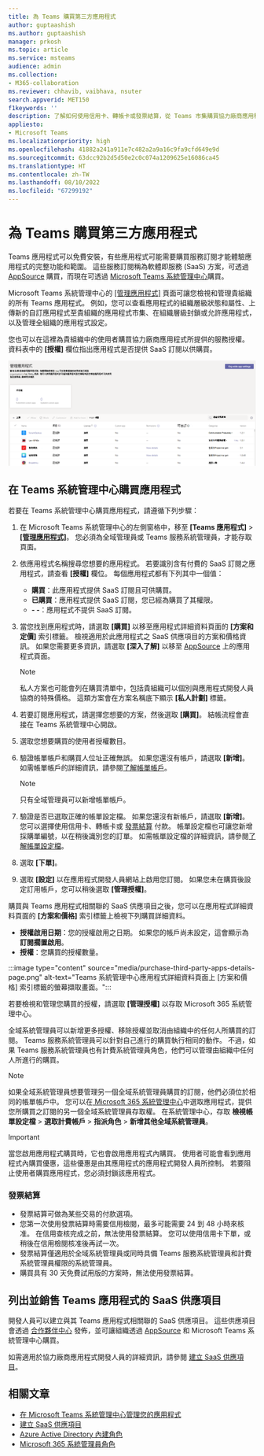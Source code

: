 ```yaml
---
title: 為 Teams 購買第三方應用程式
author: guptaashish
ms.author: guptaashish
manager: prkosh
ms.topic: article
ms.service: msteams
audience: admin
ms.collection:
- M365-collaboration
ms.reviewer: chhavib, vaibhava, nsuter
search.appverid: MET150
f1keywords: ''
description: 了解如何使用信用卡、轉帳卡或發票結算，從 Teams 市集購買協力廠商應用程式。
appliesto:
- Microsoft Teams
ms.localizationpriority: high
ms.openlocfilehash: 41882a241a911e7c482a2a9a16c9fa9cfd649e9d
ms.sourcegitcommit: 63dcc92b2d5d50e2c0c074a1209625e16086ca45
ms.translationtype: HT
ms.contentlocale: zh-TW
ms.lasthandoff: 08/10/2022
ms.locfileid: "67299192"
---
```

# <a name="purchase-third-party-apps-for-teams"></a>為 Teams 購買第三方應用程式

Teams 應用程式可以免費安裝，有些應用程式可能需要購買服務訂閱才能體驗應用程式的完整功能和範圍。 這些服務訂閱稱為軟體即服務 (SaaS) 方案，可透過 [AppSource](https://appsource.microsoft.com/) 購買，而現在可透過 [Microsoft Teams 系統管理中心](https://admin.teams.microsoft.com)購買。

Microsoft Teams 系統管理中心的 [[管理應用程式]](manage-apps.md) 頁面可讓您檢視和管理貴組織的所有 Teams 應用程式。 例如，您可以查看應用程式的組織層級狀態和屬性、上傳新的自訂應用程式至貴組織的應用程式市集、在組織層級封鎖或允許應用程式，以及管理全組織的應用程式設定。

您也可以在這裡為貴組織中的使用者購買協力廠商應用程式所提供的服務授權。 資料表中的 **[授權]** 欄位指出應用程式是否提供 SaaS 訂閱以供購買。

![[購買授權管理應用程式] 頁面的螢幕擷取畫面。](media/manage-apps-new-page.png)

## <a name="purchase-apps-in-the-teams-admin-center"></a>在 Teams 系統管理中心購買應用程式

若要在 Teams 系統管理中心購買應用程式，請遵循下列步驟： 

1. 在 Microsoft Teams 系統管理中心的左側窗格中，移至 **[Teams 應用程式]** > **[[管理應用程式]](https://admin.teams.microsoft.com/policies/manage-apps)**。 您必須為全域管理員或 Teams 服務系統管理員，才能存取頁面。

1. 依應用程式名稱搜尋您想要的應用程式。 若要識別含有付費的 SaaS 訂閱之應用程式，請查看 **[授權]** 欄位。 每個應用程式都有下列其中一個值：
    * **購買**：此應用程式提供 SaaS 訂閱且可供購買。  
    * **已購買**：應用程式提供 SaaS 訂閱，您已經為購買了其權限。
    * **- -**：應用程式不提供 SaaS 訂閱。

1. 當您找到應用程式時，請選取 **[購買]** 以移至應用程式詳細資料頁面的 **[方案和定價]** 索引標籤。 檢視適用於此應用程式之 SaaS 供應項目的方案和價格資訊。 如果您需要更多資訊，請選取 **[深入了解]** 以移至 [AppSource](https://appsource.microsoft.com/) 上的應用程式頁面。

   > [!NOTE]
   > 私人方案也可能會列在購買清單中，包括貴組織可以個別與應用程式開發人員協商的特殊價格。 這類方案會在方案名稱底下顯示 **[私人計劃]** 標籤。

1. 若要訂閱應用程式，請選擇您想要的方案，然後選取 **[購買]**。 結帳流程會直接在 Teams 系統管理中心開啟。

1. 選取您想要購買的使用者授權數目。

1. 驗證帳單帳戶和購買人位址正確無誤。 如果您還沒有帳戶，請選取 **[新增]**。 如需帳單帳戶的詳細資訊，請參閱[了解帳單帳戶](/microsoft-365/commerce/manage-billing-accounts)。

   > [!NOTE]
   > 只有全域管理員可以新增帳單帳戶。

1. 驗證是否已選取正確的帳單設定檔。 如果您還沒有新帳戶，請選取 **[新增]**。 您可以選擇使用信用卡、轉帳卡或 [發票結算](#invoice-billing) 付款。 帳單設定檔也可讓您新增採購單編號，以在稍後識別您的訂單。 如需帳單設定檔的詳細資訊，請參閱[了解帳單設定檔](/microsoft-365/commerce/billing-and-payments/manage-billing-profiles)。

1. 選取 **[下單]**。

1. 選取 **[設定]** 以在應用程式開發人員網站上啟用您訂閱。 如果您未在購買後設定訂用帳戶，您可以稍後選取 **[管理授權]**。

購買與 Teams 應用程式相關聯的 SaaS 供應項目之後，您可以在應用程式詳細資料頁面的 **[方案和價格]** 索引標籤上檢視下列購買詳細資料。

* **授權啟用日期**：您的授權啟用之日期。 如果您的帳戶尚未設定，這會顯示為 **訂閱擱置啟用**。
* **授權**：您購買的授權數量。

:::image type="content" source="media/purchase-third-party-apps-details-page.png" alt-text="Teams 系統管理中心應用程式詳細資料頁面上 [方案和價格] 索引標籤的螢幕擷取畫面。":::

若要檢視和管理您購買的授權，請選取 **[管理授權]** 以存取 Microsoft 365 系統管理中心。

全域系統管理員可以新增更多授權、移除授權並取消由組織中的任何人所購買的訂閱。 Teams 服務系統管理員可以針對自己進行的購買執行相同的動作。 不過，如果 Teams 服務系統管理員也有計費系統管理員角色，他們可以管理由組織中任何人所進行的購買。

> [!NOTE]
> 如果全域系統管理員想要管理另一個全域系統管理員購買的訂閱，他們必須位於相同的帳單帳戶中。 您可以在[ Microsoft 365 系統管理中心](https://admin.microsoft.com)中選取應用程式，提供您所購買之訂閱的另一個全域系統管理員存取權。 在系統管理中心，存取 **檢視帳單設定檔** >  **選取計費帳戶** > **指派角色**  >  **新增其他全域系統管理員**。

> [!IMPORTANT]
> 當您啟用應用程式購買時，它也會啟用應用程式內購買。 使用者可能會看到應用程式內購買優惠，這些優惠是由其應用程式的應用程式開發人員所控制。 若要阻止使用者購買應用程式，您必須封鎖該應用程式。

### <a name="invoice-billing"></a>發票結算

* 發票結算可做為某些交易的付款選項。
* 您第一次使用發票結算時需要信用檢閱，最多可能需要 24 到 48 小時來核准。 在信用查核完成之前，無法使用發票結算。 您可以使用信用卡下單，或稍後在信用檢閱核准後再試一次。
* 發票結算僅適用於全域系統管理員或同時具備 Teams 服務系統管理員和計費系統管理員權限的系統管理員。
* 購買具有 30 天免費試用版的方案時，無法使用發票結算。

## <a name="list-and-sell-a-saas-offer-for-a-teams-app"></a>列出並銷售 Teams 應用程式的 SaaS 供應項目

開發人員可以建立與其 Teams 應用程式相關聯的 SaaS 供應項目。 這些供應項目會透過 [合作夥伴中心](https://partner.microsoft.com) 發佈，並可讓組織透過 [AppSource](https://appsource.microsoft.com/) 和 Microsoft Teams 系統管理中心購買。

如需適用於協力廠商應用程式開發人員的詳細資訊，請參閱 [建立 SaaS 供應項目](/azure/marketplace/partner-center-portal/create-new-saas-offer)。

## <a name="related-articles"></a>相關文章

* [在 Microsoft Teams 系統管理中心管理您的應用程式](manage-apps.md)
* [建立 SaaS 供應項目](/azure/marketplace/partner-center-portal/create-new-saas-offer)
* [Azure Active Directory 內建角色](/azure/active-directory/roles/permissions-reference)
* [Microsoft 365 系統管理員角色](/microsoft-365/admin/add-users/about-admin-roles)

